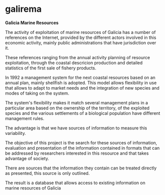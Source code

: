 # galirema
__Galicia Marine Resources__

The activity of exploitation of marine resources of Galicia has a number of references on the Internet, provided by the different actors involved in this economic activity, mainly public administrations that have jurisdiction over it.

These references ranging from the annual activity planning of resource exploitation, through the coastal descricion production and detailed statistics of the first sale of fishery products.

In 1992 a management system for the next coastal resources based on an annual plan, mainly shellfish is adopted. This model allows flexibility in use that allows to adapt to market needs and the integration of new species and modes of taking on the system.

The system's flexibility makes it match several management plans in a particular area based on the ownership of the territory, of the exploited species and the various settlements of a biological population have different management rules.

The advantage is that we have sources of information to measure this variability.

The objective of this project is the search for these sources of information, evaluation and presentation of the information contained in formats that can be addressed by researchers interested in this resource and that takes advantage of society.

There are sources that the information they contain can be treated directly as presented, this source is only outlined.

The result is a database that allows access to existing information on marine resources of Galicia

